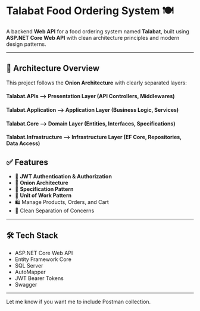 # Talabat Food Ordering System 🍽️

A backend **Web API** for a food ordering system named **Talabat**, built using **ASP.NET Core Web API** with clean architecture principles and modern design patterns.

---

## 🧱 Architecture Overview

This project follows the **Onion Architecture** with clearly separated layers:

#### Talabat.APIs --> Presentation Layer (API Controllers, Middlewares)

#### Talabat.Application --> Application Layer (Business Logic, Services)

#### Talabat.Core --> Domain Layer (Entities, Interfaces, Specifications)

#### Talabat.Infrastructure --> Infrastructure Layer (EF Core, Repositories, Data Access)

## ✅ Features

- 🔐 **JWT Authentication & Authorization**
- 🧅 **Onion Architecture**
- 📄 **Specification Pattern**
- 🧵 **Unit of Work Pattern**
- 🛍️ Manage Products, Orders, and Cart
- 🔄 Clean Separation of Concerns

---

## 🛠️ Tech Stack

- ASP.NET Core Web API
- Entity Framework Core
- SQL Server
- AutoMapper
- JWT Bearer Tokens
- Swagger

---

Let me know if you want me to include Postman collection.

